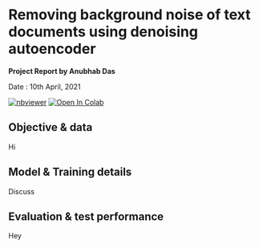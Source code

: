 # Removing background noise of text documents using denoising autoencoder

**Project Report by Anubhab Das** 

Date : 10th April, 2021

[![nbviewer](https://img.shields.io/badge/render-nbviewer-orange.svg)](https://nbviewer.jupyter.org/github/anubhabdaserrr/document-denoising-autoencoder/blob/main/doument_denoising_autoenc_nb.ipynb)
[![Open In Colab](https://colab.research.google.com/assets/colab-badge.svg)](https://colab.research.google.com/github/anubhabdaserrr/document-denoising-autoencoder/blob/main/doument_denoising_autoenc_nb.ipynb)

## Objective & data
Hi

## Model & Training details
Discuss

## Evaluation & test performance
Hey
